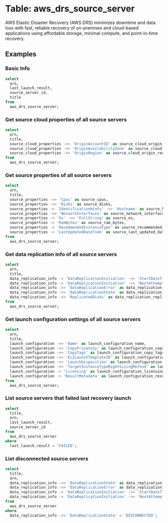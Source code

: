 # Table: aws_drs_source_server

AWS Elastic Disaster Recovery (AWS DRS) minimizes downtime and data loss with fast, reliable recovery of on-premises and cloud-based applications using affordable storage, minimal compute, and point-in-time recovery.

## Examples

### Basic Info

```sql
select
  arn,
  last_launch_result,
  source_server_id,
  title
from
  aws_drs_source_server;
```

### Get source cloud properties of all source servers

```sql
select
  arn,
  title,
  source_cloud_properties ->> 'OriginAccountID' as source_cloud_origin_account_id,
  source_cloud_properties ->> 'OriginAvailabilityZone' as source_cloud_origin_availability_zone,
  source_cloud_properties ->> 'OriginRegion' as source_cloud_origin_region
from
  aws_drs_source_server;
```

### Get source properties of all source servers

```sql
select
  arn,
  title,
  source_properties ->> 'Cpus' as source_cpus,
  source_properties ->> 'Disks' as source_disks,
  source_properties -> 'IdentificationHints' ->> 'Hostname' as source_hostname,
  source_properties ->> 'NetworkInterfaces' as source_network_interfaces,
  source_properties -> 'Os' ->> 'FullString' as source_os,
  source_properties -> 'RamBytes' as source_ram_bytes,
  source_properties -> 'RecommendedInstanceType' as source_recommended_instance_type,
  source_properties -> 'LastUpdatedDateTime' as source_last_updated_date_time
from
  aws_drs_source_server;
```

### Get data replication info of all source servers

```sql
select
  arn,
  title,
  data_replication_info -> 'DataReplicationInitiation' ->> 'StartDateTime' as data_replication_start_date_time,
  data_replication_info -> 'DataReplicationInitiation' ->> 'NextAttemptDateTime' as data_replication_next_attempt_date_time,
  data_replication_info ->> 'DataReplicationError' as data_replication_error,
  data_replication_info ->> 'DataReplicationState' as data_replication_state,
  data_replication_info ->> 'ReplicatedDisks' as data_replication_replicated_disks
from
  aws_drs_source_server;
```

### Get launch configuration settings of all source servers

```sql
select
  arn,
  title,
  launch_configuration ->> 'Name' as launch_configuration_name,
  launch_configuration ->> 'CopyPrivateIp' as launch_configuration_copy_private_ip,
  launch_configuration ->> 'CopyTags' as launch_configuration_copy_tags,
  launch_configuration ->> 'Ec2LaunchTemplateID' as launch_configuration_ec2_launch_template_id,
  launch_configuration ->> 'LaunchDisposition' as launch_configuration_disposition,
  launch_configuration ->> 'TargetInstanceTypeRightSizingMethod' as launch_configuration_target_instance_type_right_sizing_method,
  launch_configuration -> 'Licensing' as launch_configuration_licensing,
  launch_configuration -> 'ResultMetadata' as launch_configuration_result_metadata
from
  aws_drs_source_server;
```

### List source servers that failed last recovery launch

```sql
select
  title,
  arn,
  last_launch_result,
  source_server_id
from
  aws_drs_source_server
where
  last_launch_result = 'FAILED';
```

### List disconnected source servers

```sql
select
  title,
  arn,
  data_replication_info ->> 'DataReplicationState' as data_replication_state,
  data_replication_info ->> 'DataReplicationError' as data_replication_error,
  data_replication_info -> 'DataReplicationInitiation' ->> 'StartDateTime' as data_replication_start_date_time,
  data_replication_info -> 'DataReplicationInitiation' ->> 'NextAttemptDateTime' as data_replication_next_attempt_date_time
from
  aws_drs_source_server
where
  data_replication_info ->> 'DataReplicationState' = 'DISCONNECTED';
```
